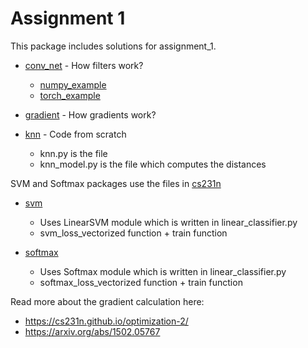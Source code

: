 # Assignment 1

This package includes solutions for assignment_1.

- [conv_net](assignment_1/conv_net) - How filters work?
    - [numpy_example]()
    - [torch_example]()
    
- [gradient]() - How gradients work?

- [knn]() - Code from scratch
    - knn.py is the  file 
    - knn_model.py is the file which computes the distances

SVM and Softmax packages use the files in [cs231n]()

- [svm]() 
    - Uses LinearSVM module which is written in linear_classifier.py 
    - svm_loss_vectorized function + train function 

- [softmax]()
     - Uses Softmax module which is written in linear_classifier.py 
     - softmax_loss_vectorized function + train function 

Read more about the gradient calculation here: 
- https://cs231n.github.io/optimization-2/
- https://arxiv.org/abs/1502.05767


